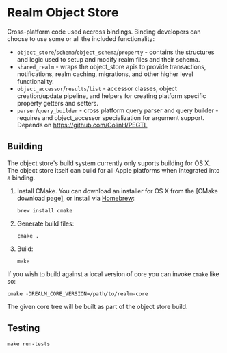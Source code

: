 # Realm Object Store

Cross-platform code used accross bindings. Binding developers can choose to use some or all the included functionality:
- `object_store`/`schema`/`object_schema`/`property` - contains the structures and logic used to setup and modify realm files and their schema.
- `shared_realm` - wraps the object_store apis to provide transactions, notifications, realm caching, migrations, and other higher level functionality.
- `object_accessor`/`results`/`list` - accessor classes, object creation/update pipeline, and helpers for creating platform specific property getters and setters.
- `parser`/`query_builder` - cross platform query parser and query builder - requires and object_accessor specialization for argument support. Depends on https://github.com/ColinH/PEGTL

## Building

The object store's build system currently only suports building for OS X. The object store itself can build for all Apple
platforms when integrated into a binding.

1. Install CMake. You can download an installer for OS X from the [CMake download page], or install via [Homebrew](http://brew.sh):
    ```
    brew install cmake
    ```

2. Generate build files:

    ```
    cmake .
    ```

3. Build:

    ```
    make
    ```

If you wish to build against a local version of core you can invoke `cmake` like so:

```
cmake -DREALM_CORE_VERSION=/path/to/realm-core
```

The given core tree will be built as part of the object store build.

## Testing

```
make run-tests
```
